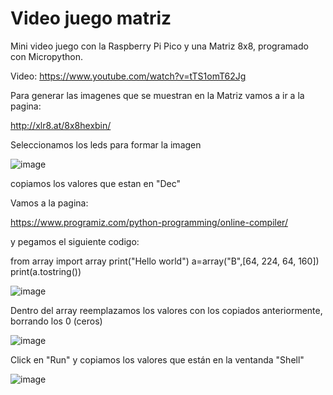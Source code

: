 # Video juego matriz

Mini video juego con la Raspberry Pi Pico y una Matriz 8x8, programado con Micropython.
 
Video:
https://www.youtube.com/watch?v=tTS1omT62Jg

Para generar las imagenes que se muestran en la Matriz vamos a ir a la pagina:

http://xlr8.at/8x8hexbin/	

Seleccionamos los leds para formar la imagen

![image](https://user-images.githubusercontent.com/85527788/164893689-45d801f5-3d05-460b-8af6-bf7212acb98b.png)

copiamos los valores que estan en "Dec"

Vamos a la pagina:

https://www.programiz.com/python-programming/online-compiler/

 y pegamos el siguiente codigo:
 
from array import array
print("Hello world")
a=array("B",[64, 224, 64, 160])
print(a.tostring())

![image](https://user-images.githubusercontent.com/85527788/164893967-e6e0c67f-a814-425a-b4c4-24d558adef0b.png)

Dentro del array reemplazamos los valores con los copiados anteriormente, borrando los 0 (ceros)

![image](https://user-images.githubusercontent.com/85527788/164894002-ddaca2a9-96dd-4a52-9e9c-4024eb6b65ab.png)

Click en "Run" y copiamos los valores que están en la ventanda "Shell"

![image](https://user-images.githubusercontent.com/85527788/164893820-fec197ff-414c-4a33-b7d7-331716b312ae.png)

